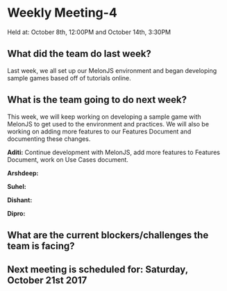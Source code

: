 
# Weekly Meeting-4
Held at: October 8th, 12:00PM and October 14th, 3:30PM

## What did the team do last week?
Last week, we all set up our MelonJS environment and began developing sample games based off of tutorials online.
## What is the team going to do next week?
This week, we will keep working on developing a sample game with MelonJS to get used to the environment and practices. We will also be working on adding more features to our Features Document and documenting these changes.

**Aditi:**  Continue development with MelonJS, add more features to Features Document, work on Use Cases document.

**Arshdeep:**  

**Suhel:**  

**Dishant:**  

**Dipro:**  

## What are the current blockers/challenges the team is facing?


## Next meeting is scheduled for: Saturday, October 21st 2017
